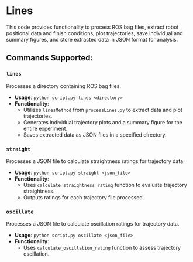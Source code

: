 # Lines

This code provides functionality to process ROS bag files, extract robot positional data and finish conditions, plot trajectories, save individual and summary figures, and store extracted data in JSON format for analysis.

## Commands Supported:

### `lines`

Processes a directory containing ROS bag files.

- **Usage**: `python script.py lines <directory>`
- **Functionality**:
  - Utilizes `linesMethod` from `processLines.py` to extract data and plot trajectories.
  - Generates individual trajectory plots and a summary figure for the entire experiment.
  - Saves extracted data as JSON files in a specified directory.

### `straight`

Processes a JSON file to calculate straightness ratings for trajectory data.

- **Usage**: `python script.py straight <json_file>`
- **Functionality**:
  - Uses `calculate_straightness_rating` function to evaluate trajectory straightness.
  - Outputs ratings for each trajectory file processed.

### `oscillate`

Processes a JSON file to calculate oscillation ratings for trajectory data.

- **Usage**: `python script.py oscillate <json_file>`
- **Functionality**:
  - Uses `calculate_oscillation_rating` function to assess trajectory oscillation.
